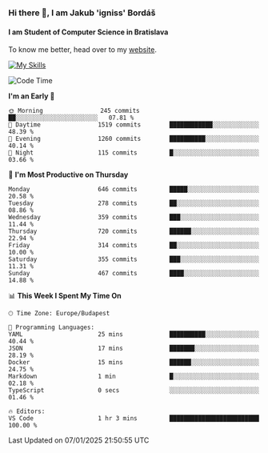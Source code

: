 ### Hi there 👋, I am Jakub 'igniss' Bordáš

#### I am Student of Computer Science in Bratislava
To know me better, head over to my [website](https://bordas.sk).

[![My Skills](https://skillicons.dev/icons?i=js,html,css,figma,svelte,java,kotlin,python,postgresql,typescript,nest,nodejs)](https://bordas.sk)


<!--START_SECTION:waka-->
![Code Time](http://img.shields.io/badge/Code%20Time-1%2C616%20hrs%2016%20mins-blue)

**I'm an Early 🐤** 

```text
🌞 Morning                245 commits         ██░░░░░░░░░░░░░░░░░░░░░░░   07.81 % 
🌆 Daytime                1519 commits        ████████████░░░░░░░░░░░░░   48.39 % 
🌃 Evening                1260 commits        ██████████░░░░░░░░░░░░░░░   40.14 % 
🌙 Night                  115 commits         █░░░░░░░░░░░░░░░░░░░░░░░░   03.66 % 
```
📅 **I'm Most Productive on Thursday** 

```text
Monday                   646 commits         █████░░░░░░░░░░░░░░░░░░░░   20.58 % 
Tuesday                  278 commits         ██░░░░░░░░░░░░░░░░░░░░░░░   08.86 % 
Wednesday                359 commits         ███░░░░░░░░░░░░░░░░░░░░░░   11.44 % 
Thursday                 720 commits         ██████░░░░░░░░░░░░░░░░░░░   22.94 % 
Friday                   314 commits         ██░░░░░░░░░░░░░░░░░░░░░░░   10.00 % 
Saturday                 355 commits         ███░░░░░░░░░░░░░░░░░░░░░░   11.31 % 
Sunday                   467 commits         ████░░░░░░░░░░░░░░░░░░░░░   14.88 % 
```


📊 **This Week I Spent My Time On** 

```text
🕑︎ Time Zone: Europe/Budapest

💬 Programming Languages: 
YAML                     25 mins             ██████████░░░░░░░░░░░░░░░   40.44 % 
JSON                     17 mins             ███████░░░░░░░░░░░░░░░░░░   28.19 % 
Docker                   15 mins             ██████░░░░░░░░░░░░░░░░░░░   24.75 % 
Markdown                 1 min               █░░░░░░░░░░░░░░░░░░░░░░░░   02.18 % 
TypeScript               0 secs              ░░░░░░░░░░░░░░░░░░░░░░░░░   01.46 % 

🔥 Editors: 
VS Code                  1 hr 3 mins         █████████████████████████   100.00 % 
```


 Last Updated on 07/01/2025 21:50:55 UTC
<!--END_SECTION:waka-->
